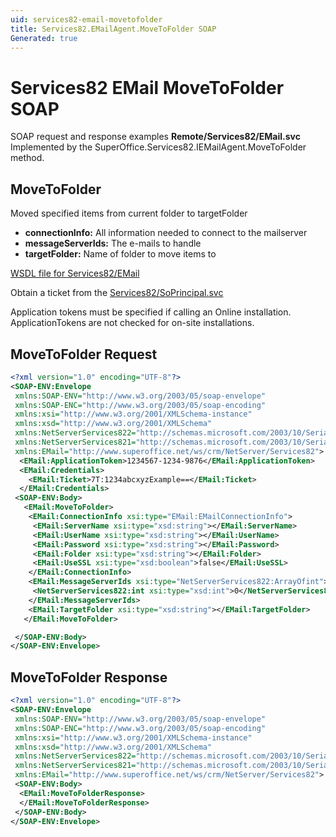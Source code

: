 ```yaml
---
uid: services82-email-movetofolder
title: Services82.EMailAgent.MoveToFolder SOAP
Generated: true
---
```


# Services82 EMail MoveToFolder SOAP

SOAP request and response examples **Remote/Services82/EMail.svc**
Implemented by the <see cref="M:SuperOffice.Services82.IEMailAgent.MoveToFolder">SuperOffice.Services82.IEMailAgent.MoveToFolder</see> method.

## MoveToFolder

Moved specified items from current folder to targetFolder

* **connectionInfo:** All information needed to connect to the mailserver
* **messageServerIds:** The e-mails to handle
* **targetFolder:** Name of folder to move items to



[WSDL file for Services82/EMail](../Services82-EMail.md)

Obtain a ticket from the [Services82/SoPrincipal.svc](../SoPrincipal/index.md)

Application tokens must be specified if calling an Online installation. ApplicationTokens are not checked for on-site installations.

## MoveToFolder Request

```xml
<?xml version="1.0" encoding="UTF-8"?>
<SOAP-ENV:Envelope
 xmlns:SOAP-ENV="http://www.w3.org/2003/05/soap-envelope"
 xmlns:SOAP-ENC="http://www.w3.org/2003/05/soap-encoding"
 xmlns:xsi="http://www.w3.org/2001/XMLSchema-instance"
 xmlns:xsd="http://www.w3.org/2001/XMLSchema"
 xmlns:NetServerServices822="http://schemas.microsoft.com/2003/10/Serialization/Arrays"
 xmlns:NetServerServices821="http://schemas.microsoft.com/2003/10/Serialization/"
 xmlns:EMail="http://www.superoffice.net/ws/crm/NetServer/Services82">
  <EMail:ApplicationToken>1234567-1234-9876</EMail:ApplicationToken>
  <EMail:Credentials>
    <EMail:Ticket>7T:1234abcxyzExample==</EMail:Ticket>
  </EMail:Credentials>
 <SOAP-ENV:Body>
   <EMail:MoveToFolder>
    <EMail:ConnectionInfo xsi:type="EMail:EMailConnectionInfo">
     <EMail:ServerName xsi:type="xsd:string"></EMail:ServerName>
     <EMail:UserName xsi:type="xsd:string"></EMail:UserName>
     <EMail:Password xsi:type="xsd:string"></EMail:Password>
     <EMail:Folder xsi:type="xsd:string"></EMail:Folder>
     <EMail:UseSSL xsi:type="xsd:boolean">false</EMail:UseSSL>
    </EMail:ConnectionInfo>
    <EMail:MessageServerIds xsi:type="NetServerServices822:ArrayOfint">
     <NetServerServices822:int xsi:type="xsd:int">0</NetServerServices822:int>
    </EMail:MessageServerIds>
    <EMail:TargetFolder xsi:type="xsd:string"></EMail:TargetFolder>
   </EMail:MoveToFolder>

 </SOAP-ENV:Body>
</SOAP-ENV:Envelope>

```


## MoveToFolder Response

```xml
<?xml version="1.0" encoding="UTF-8"?>
<SOAP-ENV:Envelope
 xmlns:SOAP-ENV="http://www.w3.org/2003/05/soap-envelope"
 xmlns:SOAP-ENC="http://www.w3.org/2003/05/soap-encoding"
 xmlns:xsi="http://www.w3.org/2001/XMLSchema-instance"
 xmlns:xsd="http://www.w3.org/2001/XMLSchema"
 xmlns:NetServerServices822="http://schemas.microsoft.com/2003/10/Serialization/Arrays"
 xmlns:NetServerServices821="http://schemas.microsoft.com/2003/10/Serialization/"
 xmlns:EMail="http://www.superoffice.net/ws/crm/NetServer/Services82">
 <SOAP-ENV:Body>
  <EMail:MoveToFolderResponse>
  </EMail:MoveToFolderResponse>
 </SOAP-ENV:Body>
</SOAP-ENV:Envelope>

```


